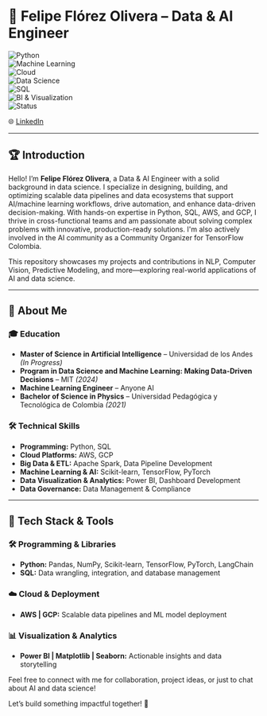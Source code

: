 # 🚀 Felipe Flórez Olivera – Data & AI Engineer

![Python](https://img.shields.io/badge/Python-3.x-blue?style=flat&logo=python)  
![Machine Learning](https://img.shields.io/badge/Machine%20Learning-TensorFlow%20%7C%20PyTorch%20%7C%20LangChain-orange)  
![Cloud](https://img.shields.io/badge/Cloud-AWS%20%7C%20GCP-blue)  
![Data Science](https://img.shields.io/badge/Data%20Science-EDA%20%7C%20ML%20Pipelines%20%7C%20Predictive%20Modeling-success)  
![SQL](https://img.shields.io/badge/Database-SQL%20%7C%20Data%20Integration-informational)  
![BI & Visualization](https://img.shields.io/badge/BI%20%26%20Visualization-Power%20BI%20%7C%20Seaborn%20%7C%20Matplotlib-yellow)  
![Status](https://img.shields.io/badge/Status-Active-green)  

🌐 [LinkedIn](https://www.linkedin.com/in/felipeflorezo/)  

---

## 🏆 Introduction

Hello! I’m **Felipe Flórez Olivera**, a Data & AI Engineer with a solid background in data science. I specialize in designing, building, and optimizing scalable data pipelines and data ecosystems that support AI/machine learning workflows, drive automation, and enhance data-driven decision-making. With hands-on expertise in Python, SQL, AWS, and GCP, I thrive in cross-functional teams and am passionate about solving complex problems with innovative, production-ready solutions. I'm also actively involved in the AI community as a Community Organizer for TensorFlow Colombia.

This repository showcases my projects and contributions in NLP, Computer Vision, Predictive Modeling, and more—exploring real-world applications of AI and data science.

---

## 📌 About Me

### 🎓 Education  
- **Master of Science in Artificial Intelligence** – Universidad de los Andes *(In Progress)*  
- **Program in Data Science and Machine Learning: Making Data-Driven Decisions** – MIT *(2024)*  
- **Machine Learning Engineer** – Anyone AI  
- **Bachelor of Science in Physics** – Universidad Pedagógica y Tecnológica de Colombia *(2021)*  

### 🛠️ Technical Skills  
- **Programming:** Python, SQL  
- **Cloud Platforms:** AWS, GCP  
- **Big Data & ETL:** Apache Spark, Data Pipeline Development  
- **Machine Learning & AI:** Scikit-learn, TensorFlow, PyTorch  
- **Data Visualization & Analytics:** Power BI, Dashboard Development  
- **Data Governance:** Data Management & Compliance  

---

## 📌 Tech Stack & Tools

### 🛠️ Programming & Libraries  
- **Python:** Pandas, NumPy, Scikit-learn, TensorFlow, PyTorch, LangChain  
- **SQL:** Data wrangling, integration, and database management  

### ☁️ Cloud & Deployment  
- **AWS | GCP:** Scalable data pipelines and ML model deployment  

### 📊 Visualization & Analytics  
- **Power BI | Matplotlib | Seaborn:** Actionable insights and data storytelling  

Feel free to connect with me for collaboration, project ideas, or just to chat about AI and data science!

Let’s build something impactful together! 🚀
